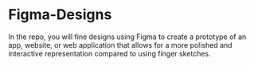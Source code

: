 # Figma-Designs

In the repo, you will fine designs using Figma to create a prototype of an app, website, or web application that allows for a more polished and interactive representation compared to using finger sketches.
